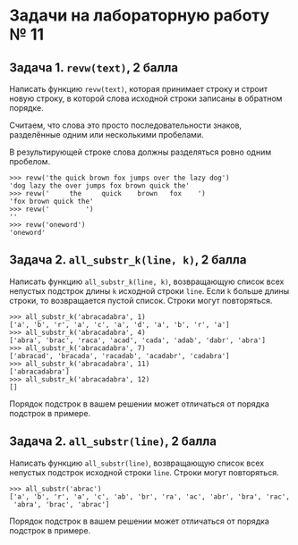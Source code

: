 # Задачи на лабораторную работу № 11

## Задача 1. `revw(text)`, 2 балла

Написать функцию `revw(text)`, которая принимает строку и строит новую строку,
в которой слова исходной строки записаны в обратном порядке.

Считаем, что слова это просто последовательности знаков, разделённые одним
или несколькими пробелами.

В результирующей строке слова должны разделяться ровно одним пробелом.

    >>> revw('the quick brown fox jumps over the lazy dog')
    'dog lazy the over jumps fox brown quick the'
    >>> revw('     the     quick    brown   fox    ')
    'fox brown quick the'
    >>> revw('         ')
    ''
    >>> revw('oneword')
    'oneword'

## Задача 2. `all_substr_k(line, k)`, 2 балла

Написать функцию `all_substr_k(line, k)`, возвращающую список всех непустых
подстрок длины `k` исходной строки `line`. Если `k` больше длины строки,
то возвращается пустой список. Строки могут повторяться.

    >>> all_substr_k('abracadabra', 1)
    ['a', 'b', 'r', 'a', 'c', 'a', 'd', 'a', 'b', 'r', 'a']
    >>> all_substr_k('abracadabra', 4)
    ['abra', 'brac', 'raca', 'acad', 'cada', 'adab', 'dabr', 'abra']
    >>> all_substr_k('abracadabra', 7)
    ['abracad', 'bracada', 'racadab', 'acadabr', 'cadabra']
    >>> all_substr_k('abracadabra', 11)
    ['abracadabra']
    >>> all_substr_k('abracadabra', 12)
    []

Порядок подстрок в вашем решении может отличаться от порядка подстрок в примере.

## Задача 2. `all_substr(line)`, 2 балла

Написать функцию `all_substr(line)`, возвращающую список всех непустых подстрок
исходной строки `line`. Строки могут повторяться.

    >>> all_substr('abrac')
    ['a', 'b', 'r', 'a', 'c', 'ab', 'br', 'ra', 'ac', 'abr', 'bra', 'rac',
     'abra', 'brac', 'abrac']

Порядок подстрок в вашем решении может отличаться от порядка подстрок в примере.
